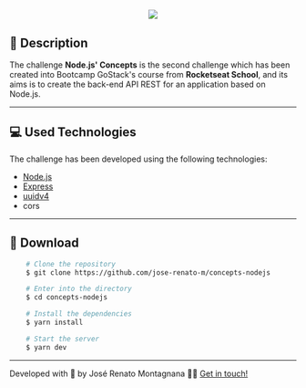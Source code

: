 <h1 align="center">
  <img src="https://ik.imagekit.io/dfw3q47dv0/Node_logo_2_f1aLycDaPP.png">
</h1>

## 📝 Description

The challenge **Node.js' Concepts** is the second challenge which has been created into Bootcamp GoStack's course from **Rocketseat School**, and its aims is to create the back-end API REST for an application based on Node.js.

---

## 💻 Used Technologies

The challenge has been developed using the following technologies:

- [Node.js](https://nodejs.org/en/)
- [Express](https://expressjs.com/pt-br/)
- [uuidv4](https://www.npmjs.com/package/uuidv4)
- cors

---

## 📁 Download

```bash
    # Clone the repository
    $ git clone https://github.com/jose-renato-m/concepts-nodejs

    # Enter into the directory
    $ cd concepts-nodejs

    # Install the dependencies
    $ yarn install

    # Start the server
    $ yarn dev

```

---

Developed with 💙 by José Renato Montagnana 👋🏻 [Get in touch!](https://www.linkedin.com/in/joserenato-devfullstack/)
